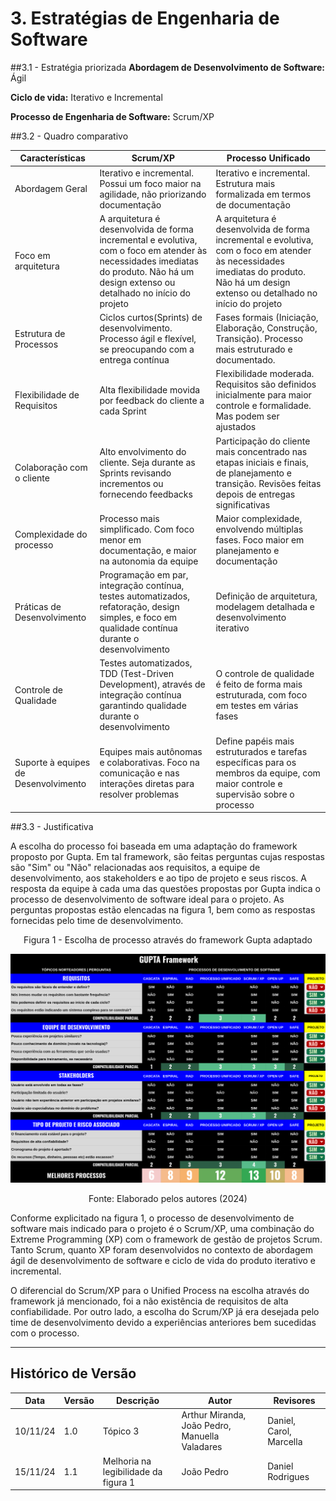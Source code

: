 # 3. Estratégias de Engenharia de Software

##3.1 - Estratégia priorizada
**Abordagem de Desenvolvimento de Software:** Ágil

**Ciclo de vida:** Iterativo e Incremental 

**Processo de Engenharia de Software:** Scrum/XP

##3.2 - Quadro comparativo

Características     | Scrum/XP | Processo Unificado |  
-------- | ------ | --------- | 
Abordagem Geral | Iterativo e incremental. Possui um foco maior na agilidade, não priorizando documentação | Iterativo e incremental. Estrutura mais formalizada em termos de documentação |
Foco em arquitetura | A arquitetura é desenvolvida de forma incremental e evolutiva, com o foco em atender às necessidades imediatas do produto. Não há um design extenso ou detalhado no início do projeto | A arquitetura é desenvolvida de forma incremental e evolutiva, com o foco em atender às necessidades imediatas do produto. Não há um design extenso ou detalhado no início do projeto | 
Estrutura de Processos | Ciclos curtos(Sprints) de desenvolvimento. Processo ágil e flexível, se preocupando com a entrega contínua | Fases formais (Iniciação, Elaboração, Construção, Transição). Processo mais estruturado e documentado.
Flexibilidade de Requisitos | Alta flexibilidade movida por feedback do cliente a cada Sprint| Flexibilidade moderada. Requisitos são definidos inicialmente para maior controle e formalidade. Mas podem ser ajustados
Colaboração com o cliente | Alto envolvimento do cliente. Seja durante as Sprints revisando incrementos ou fornecendo feedbacks | Participação do cliente mais concentrado nas etapas iniciais e finais, de planejamento e transição. Revisões feitas depois de entregas significativas
Complexidade do processo | Processo mais simplificado. Com foco menor em documentação, e maior na autonomia da equipe | Maior complexidade, envolvendo múltiplas fases. Foco maior em planejamento e documentação
Práticas de Desenvolvimento |  Programação em par, integração contínua, testes automatizados, refatoração, design simples, e foco em qualidade contínua durante o desenvolvimento |Definição de arquitetura, modelagem detalhada e desenvolvimento iterativo
Controle de Qualidade | Testes automatizados, TDD (Test-Driven Development), através de integração contínua garantindo qualidade durante o desenvolvimento | O controle de qualidade é feito de forma mais estruturada, com foco em testes em várias fases
Suporte à equipes de Desenvolvimento | Equipes mais autônomas e colaborativas. Foco na comunicação e nas interações diretas para resolver problemas | Define papéis mais estruturados e tarefas específicas para os membros da equipe, com maior controle e supervisão sobre o processo

##3.3 - Justificativa

A escolha do processo foi baseada em uma adaptação do framework proposto por Gupta. Em tal framework, são feitas perguntas cujas respostas são "Sim" ou "Não" relacionadas aos requisitos, a equipe de desenvolvimento, aos stakeholders e ao tipo de projeto e seus riscos. A resposta da equipe à cada uma das questões propostas por Gupta indica o processo de desenvolvimento de software ideal para o projeto. As perguntas propostas estão elencadas na figura 1, bem como as respostas fornecidas pelo time de desenvolvimento.

<p style="text-align: center;">
Figura 1 - Escolha de processo através do framework Gupta adaptado
</p>

![Quadro de Seleção de processos](../../assets/gupta.png)

<p style="text-align: center;">
Fonte: Elaborado pelos autores (2024)
</p>

Conforme explicitado na figura 1, o processo de desenvolvimento de software mais indicado para o projeto é o Scrum/XP, uma combinação do Extreme Programming (XP) com o framework de gestão de projetos Scrum. Tanto Scrum, quanto XP foram desenvolvidos no contexto de abordagem ágil de desenvolvimento de software e ciclo de vida do produto iterativo e incremental.

O diferencial do Scrum/XP para o Unified Process na escolha através do framework já mencionado, foi a não existência de requisitos de alta confiabilidade. Por outro lado, a escolha do Scrum/XP já era desejada pelo time de desenvolvimento devido a experiências anteriores bem sucedidas com o processo.

---
## Histórico de Versão
Data     | Versão | Descrição | Autor | Revisores 
-------- | ------ | --------- | ----- | ---------
10/11/24 | 1.0 | Tópico 3 | Arthur Miranda, João Pedro, Manuella Valadares | Daniel, Carol, Marcella
15/11/24 | 1.1 | Melhoria na legibilidade da figura 1 | João Pedro | Daniel Rodrigues